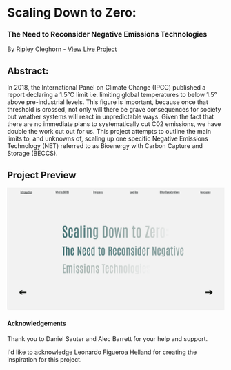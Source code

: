# Scaling Down to Zero: 
### The Need to Reconsider Negative Emissions Technologies
By Ripley Cleghorn - [View Live Project](https://ripleycleghorn.github.io/thesis/project-code)

## Abstract:
In 2018, the International Panel on Climate Change (IPCC) published a report declaring a 1.5°C limit i.e. limiting global temperatures to below 1.5° above pre-industrial levels. This figure is important, because once that threshold is crossed, not only will there be grave consequences for society but weather systems will react in unpredictable ways. Given the fact that there are no immediate plans to systematically cut C02 emissions, we have double the work cut out for us. This project attempts to outline the main limits to, and unknowns of, scaling up one specific Negative Emissions Technology (NET) referred to as Bioenergy with Carbon Capture and Storage (BECCS).

## Project Preview
![preview image](preview.png)

#### Acknowledgements
Thank you to Daniel Sauter and Alec Barrett for your help and support.

I'd like to acknowledge Leonardo Figueroa Helland for creating the inspiration for this project.